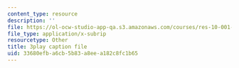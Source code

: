 ```yaml
---
content_type: resource
description: ''
file: https://ol-ocw-studio-app-qa.s3.amazonaws.com/courses/res-10-001-making-science-and-engineering-pictures-a-practical-guide-to-presenting-your-work-spring-2016/33680efba6cb5b83a8eea182c8fc1b65_DAyXoA2W7bU.vtt
file_type: application/x-subrip
resourcetype: Other
title: 3play caption file
uid: 33680efb-a6cb-5b83-a8ee-a182c8fc1b65
---
```


